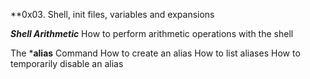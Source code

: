 **0x03. Shell, init files, variables and expansions

***Shell Arithmetic***
How to perform arithmetic operations with the shell

The ***alias** Command
How to create an alias
How to list aliases
How to temporarily disable an alias
